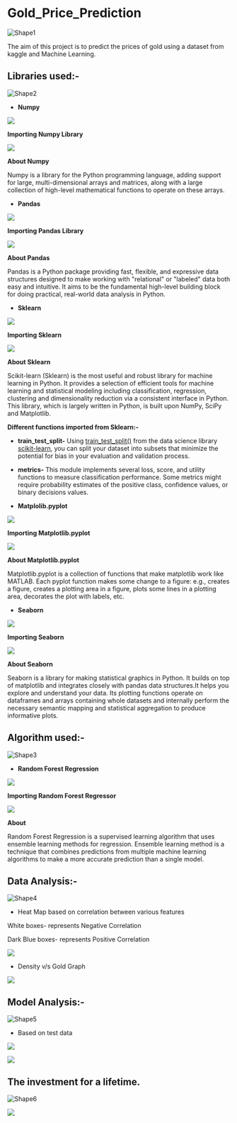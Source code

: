 # Gold\_Price\_Prediction

![Shape1](RackMultipart20230410-1-7thuuw_html_237499165a11f2b9.gif)

The aim of this project is to predict the prices of gold using a dataset from kaggle and Machine Learning.

## Libraries used:-

![Shape2](RackMultipart20230410-1-7thuuw_html_237499165a11f2b9.gif)

- **Numpy**

![](RackMultipart20230410-1-7thuuw_html_bd0cdeea9a661aff.png)

**Importing Numpy Library**

![](RackMultipart20230410-1-7thuuw_html_5eabefafac285432.png)

**About Numpy**

Numpy is a library for the Python programming language, adding support for large, multi-dimensional arrays and matrices, along with a large collection of high-level mathematical functions to operate on these arrays.

- **Pandas**

![](RackMultipart20230410-1-7thuuw_html_31e14a1bd3b1496c.png)

**Importing Pandas Library**

![](RackMultipart20230410-1-7thuuw_html_75c37c571127bc8e.png)

**About Pandas**

Pandas is a Python package providing fast, flexible, and expressive data structures designed to make working with "relational" or "labeled" data both easy and intuitive. It aims to be the fundamental high-level building block for doing practical, real-world data analysis in Python.

- **Sklearn**

![](RackMultipart20230410-1-7thuuw_html_1e9cc9d7e982f680.png)

**Importing Sklearn**

![](RackMultipart20230410-1-7thuuw_html_182f629e00660b17.png)

**About Sklearn**

Scikit-learn (Sklearn) is the most useful and robust library for machine learning in Python. It provides a selection of efficient tools for machine learning and statistical modeling including classification, regression, clustering and dimensionality reduction via a consistent interface in Python. This library, which is largely written in Python, is built upon NumPy, SciPy and Matplotlib.

**Different functions imported from Sklearn:-**

- **train\_test\_split-** Using [train\_test\_split()](https://scikit-learn.org/stable/modules/generated/sklearn.model_selection.train_test_split.html) from the data science library [scikit-learn](https://scikit-learn.org/stable/index.html), you can split your dataset into subsets that minimize the potential for bias in your evaluation and validation process.
- **metrics-** This module implements several loss, score, and utility functions to measure classification performance. Some metrics might require probability estimates of the positive class, confidence values, or binary decisions values.

- **Matplolib.pyplot**

![](RackMultipart20230410-1-7thuuw_html_e446b6319321598e.png)

**Importing Matplotlib.pyplot**

![](RackMultipart20230410-1-7thuuw_html_3bf2129b24ab13f4.png)

**About Matplotlib.pyplot**

Matplotlib.pyplot is a collection of functions that make matplotlib work like MATLAB. Each pyplot function makes some change to a figure: e.g., creates a figure, creates a plotting area in a figure, plots some lines in a plotting area, decorates the plot with labels, etc.

- **Seaborn**

![](RackMultipart20230410-1-7thuuw_html_944e1729c7f112ab.png)

**Importing Seaborn**

![](RackMultipart20230410-1-7thuuw_html_6488fde5ad9e3fff.png)

**About Seaborn**

Seaborn is a library for making statistical graphics in Python. It builds on top of matplotlib and integrates closely with pandas data structures.It helps you explore and understand your data. Its plotting functions operate on dataframes and arrays containing whole datasets and internally perform the necessary semantic mapping and statistical aggregation to produce informative plots.

## Algorithm used:-

![Shape3](RackMultipart20230410-1-7thuuw_html_237499165a11f2b9.gif)

- **Random Forest Regression**

![](RackMultipart20230410-1-7thuuw_html_8c012374cf1ff34d.png)

**Importing Random Forest Regressor**

![](RackMultipart20230410-1-7thuuw_html_2920f649b2dcc49c.png)

**About**

Random Forest Regression is a supervised learning algorithm that uses ensemble learning methods for regression. Ensemble learning method is a technique that combines predictions from multiple machine learning algorithms to make a more accurate prediction than a single model.

## Data Analysis:-

![Shape4](RackMultipart20230410-1-7thuuw_html_237499165a11f2b9.gif)

- Heat Map based on correlation between various features

White boxes- represents Negative Correlation

Dark Blue boxes- represents Positive Correlation

![](RackMultipart20230410-1-7thuuw_html_b7d6206e01e65cde.png)

- Density v/s Gold Graph

![](RackMultipart20230410-1-7thuuw_html_bb3ebfddf7ac7846.png)

## Model Analysis:-

![Shape5](RackMultipart20230410-1-7thuuw_html_237499165a11f2b9.gif)

- Based on test data

![](RackMultipart20230410-1-7thuuw_html_661c5daf31d4c7ae.png)

![](RackMultipart20230410-1-7thuuw_html_73130b385b1ec358.png)

## The investment for a lifetime.

![Shape6](RackMultipart20230410-1-7thuuw_html_237499165a11f2b9.gif)

![](RackMultipart20230410-1-7thuuw_html_a4f53928e33987dc.png)
